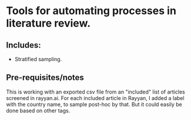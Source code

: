 # Tools for automating processes in literature review.
## Includes:
- Stratified sampling.

## Pre-requisites/notes
This is working with an exported csv file from an "included" list of articles screened in rayyan.ai. For each included article in Rayyan, I added a label with the country name, to sample post-hoc by that. But it could easily be done based on other tags.
